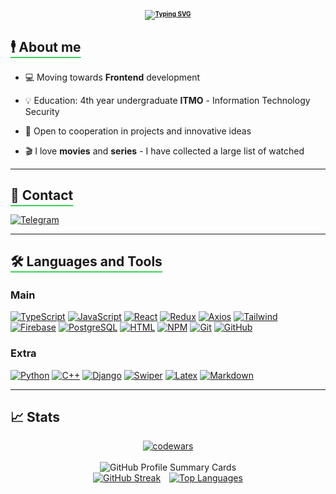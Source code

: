 <h1 align="center" style='font-size:10px'>

[![Typing SVG](https://readme-typing-svg.herokuapp.com?font=Fira+Code&pause=30000&color=39D353&center=true&vCenter=true&weight=500&size=24&lines=Hi+there+👋,+I'm+Timofey+👨‍💻)](https://github.com/Timhok0217)

</h1>

<h2 style="text-decoration-color: #39D353; text-underline-offset: 8px;"> <u style="text-decoration-color: #39D353;">🕴️ <b>About me</b></u></h2>

<div style='margin-bottom: 10px'></div>


- 💻 Moving towards **Frontend** development
  
- 💡 Education: 4th year undergraduate **ITMO** - Information Technology Security


- 🔭 Open to cooperation in projects and innovative ideas


- 🎬 I love **movies** and **series** - I have collected a large list of watched


<hr>

<h2 style="text-decoration-color: #39D353; text-underline-offset: 8px;"> <u style="text-decoration-color: #39D353;">📒 <b>Contact</b></u></h2>

<div style='margin-bottom: 16px'></div>

[![Telegram](https://img.shields.io/badge/-Telegram-090909?style=for-the-badge&logo=telegram&logoColor=#28A8E8)](https://t.me/ttimof)

<hr>


<h2 style="text-decoration-color: #39D353; text-underline-offset: 8px;"> <u style="text-decoration-color: #39D353;">🛠️ <b>Languages and Tools</b></u></h2>

<div style='margin-bottom: 16px'></div>

### **Main**

[![TypeScript](https://img.shields.io/badge/-Typescript-090909?style=for-the-badge&logo=typescript&logoColor=3178C6)](https://www.typescriptlang.org/)
[![JavaScript](https://img.shields.io/badge/-Javascript-090909?style=for-the-badge&logo=javascript&logoColor=#28A8E8)](https://learn.javascript.ru/)
[![React](https://img.shields.io/badge/-React-090909?style=for-the-badge&logo=react&logoColor=#28A8E8)](https://react.dev/)
[![Redux](https://img.shields.io/badge/-Redux-090909?style=for-the-badge&logo=redux&logoColor=764ABC)](https://redux.js.org/)
[![Axios](https://img.shields.io/badge/-Axios-090909?style=for-the-badge&logo=axios&logoColor=671DDF)](https://axios-http.com/)
[![Tailwind](https://img.shields.io/badge/-Tailwind-090909?style=for-the-badge&logo=tailwindcss&logoColor=#28A8E8)](https://tailwindcss.com/)
[![Firebase](https://img.shields.io/badge/-Firebase-090909?style=for-the-badge&logo=firebase&logoColor=#28A8E8)](https://firebase.google.com/)
[![PostgreSQL](https://img.shields.io/badge/-PostgreSQL-090909?style=for-the-badge&logo=postgresql&logoColor=699ECA)](https://www.postgresql.org/)
[![HTML](https://img.shields.io/badge/-HTML-090909?style=for-the-badge&logo=html5&logoColor=#28A8E8)](http://htmlbook.ru/html5)
[![NPM](https://img.shields.io/badge/-NPM-090909?style=for-the-badge&logo=npm&logoColor=#28A8E8)](https://www.npmjs.com/)
[![Git](https://img.shields.io/badge/-GIT-090909?style=for-the-badge&logo=git&logoColor=#28A8E8)](https://git-scm.com/)
[![GitHub](https://img.shields.io/badge/-github-090909?style=for-the-badge&logo=github&logoColor=#28A8E8)](https://github.com/Timhok0217)

### **Extra**

[![Python](https://img.shields.io/badge/-Python-090909?style=for-the-badge&logo=python&logoColor=#28A8E8)](https://www.python.org/)
[![C++](https://img.shields.io/badge/-C++-090909?style=for-the-badge&logo=c&logoColor=#28A8E8)](https://habr.com/ru/hub/cpp/)
[![Django](https://img.shields.io/badge/-Django-090909?style=for-the-badge&logo=django&logoColor=0C4B33)](https://www.djangoproject.com/)
[![Swiper](https://img.shields.io/badge/-Swiper-090909?style=for-the-badge&logo=swiper&logoColor=0080FF)](https://swiperjs.com/)
[![Latex](https://img.shields.io/badge/-Latex-090909?style=for-the-badge&logo=latex&logoColor=008080)](https://www.latex-project.org/)
[![Markdown](https://img.shields.io/badge/-markdown-090909?style=for-the-badge&logo=markdown&logoColor=#28A8E8)](https://www.markdownguide.org/)

<hr>

<h2 style="text-decoration-color: #39D353; text-underline-offset: 8px;"> 📈 <b>Stats</b></h2>

<div style='margin-bottom: 16px'></div>

<div align='center'>
  <a href="https://www.codewars.com/users/Timhok0217">
    <img src="https://www.codewars.com/users/Timhok0217/badges/large" alt="codewars">
  </a>
  <br>
  <br>

  <img src="https://github-profile-summary-cards.vercel.app/api/cards/profile-details?username=timhok0217&theme=github_dark" alt="GitHub Profile Summary Cards">

  <br>
  <div style="display: inline-block;">
    <a href="https://github.com/Timhok0217" style="display: inline-block; margin-right: 10px;">
      <img src="https://streak-stats.demolab.com?user=timhok0217&theme=github_dark&date_format=n%2Fj%5B%2FY%5D&mode=weekly&card_width=450&border=39D353&ring=39D353&fire=1E3FEB&dates=39D353&stroke=39D353&currStreakNum=EBEBEB&sideNums=EBEBEB&currStreakLabel=EBEBEB&sideLabels=EBEBEB&hide_border=true" alt="GitHub Streak">
    </a>
    <a href="https://github.com/Timhok0217" style="display: inline-block;">
      <img src="https://github-readme-stats.vercel.app/api/top-langs/?username=timhok0217&size_weight=1&count_weight=0&theme=github_dark&title_color=39D353&text_color=ffffff&hide=powershell&border_color=39D353&layout=compact&card_width=200&hide_border=true" alt="Top Languages">
    </a>
  </div>
</div>
